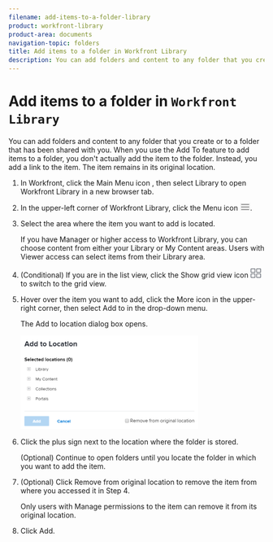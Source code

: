 ```yaml
---
filename: add-items-to-a-folder-library
product: workfront-library
product-area: documents
navigation-topic: folders
title: Add items to a folder in Workfront Library
description: You can add folders and content to any folder that you create or to a folder that has been shared with you. When you use the Add To feature to add items to a folder, you don't actually add the item to the folder. Instead, you add a link to the item. The item remains in its original location.
---
```


# Add items to a folder in `Workfront Library`

You can add folders and content to any folder that you create or to a folder that has been shared with you. When you use the Add To feature to add items to a folder, you don't actually add the item to the folder. Instead, you add a link to the item. The item remains in its original location.

<ol> 
 <li value="1"> In Workfront, click the Main Menu icon , then select Library to open Workfront Library in a new browser tab. </li> 
 <li value="2"> <p>In the upper-left corner of <span>Workfront Library</span>, click the <span class="bold">Menu</span> icon <img src="assets/library-menu-icon.png">.</p> </li> 
 <li value="3"> <p>Select the area where the item you want to add is located.</p> <p>If you have Manager or higher access to <span>Workfront Library</span>, you can choose content from either your Library or My Content areas. Users with Viewer access can select items from their Library area.</p> </li> 
 <li value="4"> <p>(Conditional) If you are in the list view, click the <span class="bold">Show grid view</span> icon <img src="assets/grid-view-icon.png"> to switch to the grid view.</p> </li> 
 <li value="5"> <p>Hover over the item you want to add, click the <span class="bold">More</span> icon in the upper-right corner, then select <span class="bold">Add to</span> in the drop-down menu.</p> <p>The Add to location dialog box opens.</p> <p> <img src="assets/addtobox-350x184.png" style="width: 350;height: 184;"> </p> </li> 
 <li value="6"> <p>Click the plus sign next to the location where the folder is stored.</p> <p>(Optional) Continue to open folders until you locate the folder in which you want to add the item.</p> </li> 
 <li value="7"> <p>(Optional) Click <span class="bold">Remove from original location</span> to remove the item from where you accessed it in Step 4.</p> <p>Only users with Manage permissions to the item can remove it from its original location. </p> </li> 
 <li value="8">Click <span class="bold">Add</span>.</li> 
</ol>

